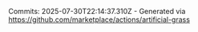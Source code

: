 Commits: 2025-07-30T22:14:37.310Z - Generated via https://github.com/marketplace/actions/artificial-grass
<br>
